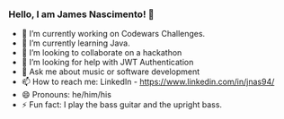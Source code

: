 ### Hello, I am James Nascimento! 👋

- 🔭 I’m currently working on Codewars Challenges.
- 🌱 I’m currently learning Java.
- 👯 I’m looking to collaborate on a hackathon
- 🤔 I’m looking for help with JWT Authentication
- 💬 Ask me about music or software development
- 📫 How to reach me: LinkedIn - https://www.linkedin.com/in/jnas94/
- 😄 Pronouns: he/him/his
- ⚡ Fun fact: I play the bass guitar and the upright bass.
